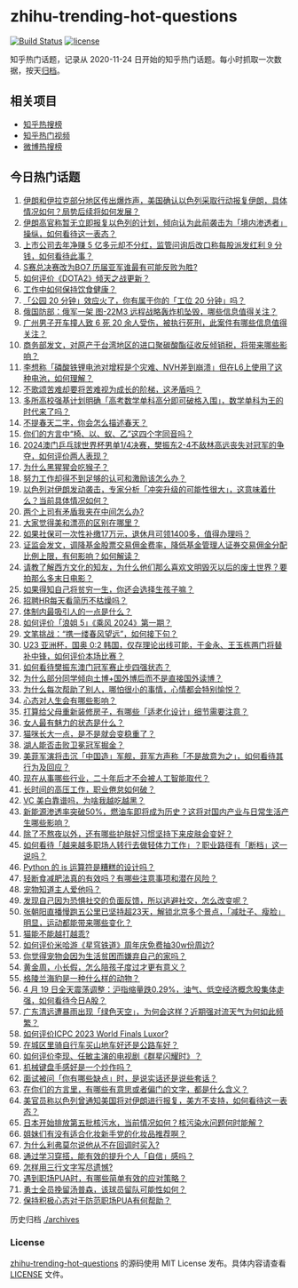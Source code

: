 # zhihu-trending-hot-questions

[![Build Status](https://github.com/justjavac/zhihu-trending-hot-questions/workflows/ci/badge.svg?branch=master)](https://github.com/justjavac/zhihu-trending-hot-questions/actions)
[![license](https://img.shields.io/github/license/justjavac/zhihu-trending-hot-questions)](https://github.com/justjavac/zhihu-trending-hot-questions/blob/master/LICENSE)

知乎热门话题，记录从 2020-11-24
日开始的知乎热门话题。每小时抓取一次数据，按天[归档](./archives)。

## 相关项目

- [知乎热搜榜](https://github.com/justjavac/zhihu-trending-top-search)
- [知乎热门视频](https://github.com/justjavac/zhihu-trending-hot-video)
- [微博热搜榜](https://github.com/justjavac/weibo-trending-hot-search)

## 今日热门话题

<!-- BEGIN -->
<!-- 最后更新时间 Sat Apr 20 2024 07:06:34 GMT+0800 (China Standard Time) -->

1. [伊朗和伊拉克部分地区传出爆炸声，美国确认以色列采取行动报复伊朗，具体情况如何？局势后续将如何发展？](https://www.zhihu.com/question/653411856)
1. [伊朗高官称暂无立即报复以色列的计划，倾向认为此前袭击为「境内渗透者」操纵，如何看待这一表态？](https://www.zhihu.com/question/653465573)
1. [上市公司去年净赚 5 亿多元却不分红，监管问询后改口称每股派发红利 9 分钱，如何看待此事？](https://www.zhihu.com/question/653423591)
1. [S赛总决赛改为BO7 历届亚军谁最有可能反败为胜?](https://www.zhihu.com/question/652813553)
1. [如何评价《DOTA2》倾天之战更新？](https://www.zhihu.com/question/653415071)
1. [工作中如何保持饮食健康？](https://www.zhihu.com/question/653366456)
1. [「公园 20 分钟」效应火了，你有属于你的「工位 20 分钟」吗？](https://www.zhihu.com/question/653126886)
1. [俄国防部：俄军一架 图-22M3 远程战略轰炸机坠毁，哪些信息值得关注？](https://www.zhihu.com/question/653433713)
1. [广州男子开车撞人致 6 死 20 余人受伤，被执行死刑，此案件有哪些信息值得关注？](https://www.zhihu.com/question/653415813)
1. [商务部发文，对原产于台湾地区的进口聚碳酸酯征收反倾销税，将带来哪些影响？](https://www.zhihu.com/question/653445809)
1. [李想称「磷酸铁锂电池对增程是个灾难、NVH差到崩溃」但在L6上使用了这种电池，如何理解？](https://www.zhihu.com/question/653416702)
1. [不歌颂苦难却要将苦难视为成长的阶梯，这矛盾吗？](https://www.zhihu.com/question/653201378)
1. [多所高校强基计划明确「高考数学单科高分即可破格入围」，数学单科为王的时代来了吗？](https://www.zhihu.com/question/653099359)
1. [不提春天二字，你会怎么描述春天？](https://www.zhihu.com/question/652239750)
1. [你们的方言中“椅、以、蚁、乙”这四个字同音吗？](https://www.zhihu.com/question/650788295)
1. [2024澳门乒乓球世界杯男单1/4决赛，樊振东2-4不敌林高远丧失对冠军的争夺，如何评价两人表现？](https://www.zhihu.com/question/653462116)
1. [为什么黑猩猩会吃猴子？](https://www.zhihu.com/question/23990412)
1. [努力工作却得不到足够的认可和激励该怎么办？](https://www.zhihu.com/question/653433413)
1. [以色列对伊朗发动袭击，专家分析「冲突升级的可能性很大」，这意味着什么？当前具体情况如何？](https://www.zhihu.com/question/653445989)
1. [两个上司有矛盾我夹在中间怎么办?](https://www.zhihu.com/question/652952171)
1. [大家觉得美和漂亮的区别在哪里？](https://www.zhihu.com/question/269284313)
1. [如果社保可一次性补缴17万元，退休月可领1400多，值得办理吗？](https://www.zhihu.com/question/625715171)
1. [证监会发文，调降基金股票交易佣金费率，降低基金管理人证券交易佣金分配比例上限，有何影响？如何解读？](https://www.zhihu.com/question/653457469)
1. [请教了解西方文化的知友，为什么他们那么喜欢文明毁灭以后的废土世界？要拍那么多末日电影？](https://www.zhihu.com/question/652672734)
1. [如果得知自己将贫穷一生，你还会选择生孩子嘛？](https://www.zhihu.com/question/446164462)
1. [招聘HR每天看简历不枯燥吗？](https://www.zhihu.com/question/649522145)
1. [体制内最吸引人的一点是什么？](https://www.zhihu.com/question/652249997)
1. [如何评价「浪姐 5」《乘风 2024》第一期？](https://www.zhihu.com/question/653424183)
1. [文笔挑战：“携一缕春风望远”，如何接下句？](https://www.zhihu.com/question/653409208)
1. [U23 亚洲杯，国奥 0:2 韩国，仅存理论出线可能，于金永、王玉栋两门将替补中锋，如何评价本场比赛？](https://www.zhihu.com/question/653471800)
1. [如何看待樊振东澳门冠军赛止步四强状态？](https://www.zhihu.com/question/653463947)
1. [为什么部分同学倾向土博+国外博后而不是直接国外读博？](https://www.zhihu.com/question/652712025)
1. [为什么每次帮助了别人，哪怕很小的事情，心情都会特别愉悦？](https://www.zhihu.com/question/653163602)
1. [心态对人生会有哪些影响？](https://www.zhihu.com/question/653478412)
1. [打算给父母重新装修房子，有哪些「适老化设计」细节需要注意？](https://www.zhihu.com/question/646518691)
1. [女人最有魅力的状态是什么？](https://www.zhihu.com/question/651621418)
1. [猫咪长大一点，是不是就会变稳重了？](https://www.zhihu.com/question/645215315)
1. [湖人能否击败卫冕冠军掘金？](https://www.zhihu.com/question/653246336)
1. [美菲军演将击沉「中国造」军舰，菲军方声称「不是故意为之」，如何看待其行为及回应？](https://www.zhihu.com/question/653338734)
1. [现在从事哪些行业，二十年后才不会被人工智能取代？](https://www.zhihu.com/question/645829303)
1. [长时间的高压工作，职业倦怠如何破？](https://www.zhihu.com/question/653188285)
1. [VC 美白靠谱吗，为啥我越吃越黑？](https://www.zhihu.com/question/648879988)
1. [新能源渗透率突破50%，燃油车即将成为历史？这将对国内产业与日常生活产生哪些影响？](https://www.zhihu.com/question/653437733)
1. [除了不熬夜以外，还有哪些护肤好习惯坚持下来皮肤会变好？](https://www.zhihu.com/question/649377557)
1. [如何看待「越来越多职场人转行去做轻体力工作」？职业路径有「断档」这一说吗？](https://www.zhihu.com/question/653020039)
1. [Python 的 is 运算符是糟糕的设计吗？](https://www.zhihu.com/question/25311858)
1. [轻断食减肥法真的有效吗？有哪些注意事项和潜在风险？](https://www.zhihu.com/question/653227348)
1. [宠物知道主人爱他吗？](https://www.zhihu.com/question/651131499)
1. [发现自己因为恐惧社交的负面反馈，所以逃避社交，怎么改变呢？](https://www.zhihu.com/question/653266174)
1. [张朝阳直播慢跑五公里已坚持超23天，解锁北京多个景点，「减肚子、瘦脸」明显，运动都能带来哪些变化？](https://www.zhihu.com/question/653420108)
1. [猫能不能越打越乖?](https://www.zhihu.com/question/651983520)
1. [如何评价米哈游《星穹铁道》周年庆免费抽30w份周边?](https://www.zhihu.com/question/653425912)
1. [你觉得宠物会因为生活贫困而嫌弃自己的家吗？](https://www.zhihu.com/question/652221329)
1. [黄金周，小长假，怎么陪孩子度过才更有意义？](https://www.zhihu.com/question/653392246)
1. [格陵兰海豹是一种什么样的动物？](https://www.zhihu.com/question/653389388)
1. [4 月 19 日全天震荡调整：沪指缩量跌0.29%，油气、低空经济概念股集体走强，如何看待今日A股？](https://www.zhihu.com/question/653411685)
1. [广东清远遭暴雨出现「绿色天空」，为何会这样？近期强对流天气为何如此频繁？](https://www.zhihu.com/question/653440301)
1. [如何评价ICPC 2023 World Finals Luxor?](https://www.zhihu.com/question/653053550)
1. [在城区里骑自行车买山地车好还是公路车好？](https://www.zhihu.com/question/653026680)
1. [如何评价李现、任敏主演的电视剧《群星闪耀时》？](https://www.zhihu.com/question/653028915)
1. [机械键盘手感好是一个炒作吗？](https://www.zhihu.com/question/265186346)
1. [面试被问「你有哪些缺点」时，是说实话还是说些套话？](https://www.zhihu.com/question/651409610)
1. [在你们的方言里，有哪些有意思或者偏门的文字，都是什么含义？](https://www.zhihu.com/question/650449021)
1. [美官员称以色列曾通知美国将对伊朗进行报复，美方不支持，如何看待这一表态？](https://www.zhihu.com/question/653425193)
1. [日本开始排放第五批核污水，当前情况如何？核污染水问题何时能解？](https://www.zhihu.com/question/653420449)
1. [姐妹们有没有适合化妆新手党的化妆品推荐啊？](https://www.zhihu.com/question/648104937)
1. [为什么利弗莫尔说他从不在回调时买入?](https://www.zhihu.com/question/636081307)
1. [通过学习穿搭，能有效的提升个人「自信」感吗？](https://www.zhihu.com/question/653411771)
1. [怎样用三行文字写尽遗憾?](https://www.zhihu.com/question/646076471)
1. [遇到职场PUA时，有哪些简单有效的应对策略？](https://www.zhihu.com/question/653396923)
1. [勇士全员挽留汤普森，该球员留队可能性如何？](https://www.zhihu.com/question/653235060)
1. [保持积极心态对于防范职场PUA有何帮助？](https://www.zhihu.com/question/653397068)

<!-- END -->

历史归档 [./archives](./archives)

### License

[zhihu-trending-hot-questions](https://github.com/justjavac/zhihu-trending-hot-questions)
的源码使用 MIT License 发布。具体内容请查看 [LICENSE](./LICENSE) 文件。
